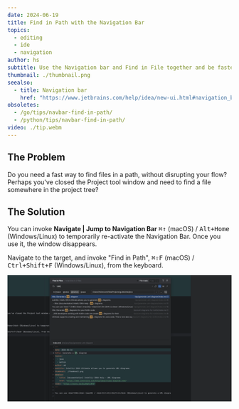 ```yaml
---
date: 2024-06-19
title: Find in Path with the Navigation Bar
topics:
  - editing
  - ide
  - navigation
author: hs
subtitle: Use the Navigation bar and Find in File together and be faster than all of your team members.
thumbnail: ./thumbnail.png
seealso:
  - title: Navigation bar
    href: "https://www.jetbrains.com/help/idea/new-ui.html#navigation_bar"
obsoletes:
  - /go/tips/navbar-find-in-path/
  - /python/tips/navbar-find-in-path/
video: ./tip.webm
---
```


## The Problem

Do you need a fast way to find files in a path, without disrupting your flow? Perhaps you've closed the Project tool window and need to find a file somewhere in the project tree?

## The Solution

You can invoke **Navigate | Jump to Navigation Bar** <kbd>⌘↑</kbd> (macOS) / <kbd>Alt+Home</kbd> (Windows/Linux) to temporarily re-activate the Navigation Bar. Once you use it, the window disappears.

Navigate to the target, and invoke "Find in Path", <kbd>⌘⇧F</kbd> (macOS) / <kbd>Ctrl+Shift+F</kbd> (Windows/Linux), from the keyboard.

![find-in-file.png](find-in-file.png)
